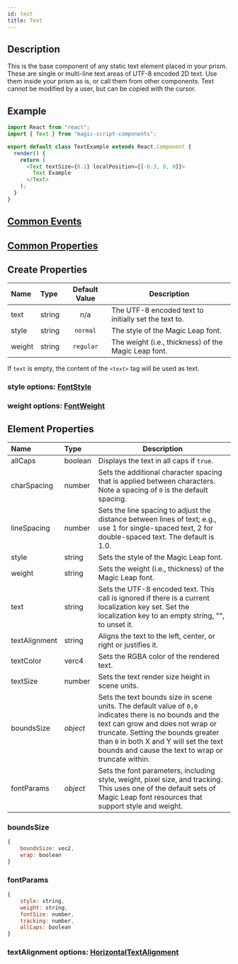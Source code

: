 ```yaml
---
id: text
title: Text
---
```

## Description
This is the base component of any static text element placed in your prism. These are single or multi-line text areas of UTF-8 encoded 2D text. Use them inside your prism as is, or call them from other components. Text cannot be modified by a user, but can be copied with the cursor.

## Example

```javascript
import React from "react";
import { Text } from "magic-script-components";

export default class TextExample extends React.Component {
  render() {
    return (
      <Text textSize={0.1} localPosition={[-0.3, 0, 0]}>
        Text Example
      </Text>
    );
  }
}
```

## [Common Events](../types/Events.md)

## [Common Properties](../types/Properties.md)

## Create Properties

| Name   | Type   | Default Value | Description |
| :----- | :----- | :-----------: | ----------- |
| text   | string |      n/a      | The UTF-8 encoded text to initially set the text to. |
| style  | string |   `normal`    | The style of the Magic Leap font. |
| weight | string |   `regular`   | The weight (i.e., thickness) of the Magic Leap font. |

If `text` is empty, the content of the `<text>` tag will be used as text.

### style options: [FontStyle](../types/FontStyle.md)
### weight options: [FontWeight](../types/FontWeight.md)

## Element Properties

| Name           | Type     | Description |
| :------------- | :------- | ----------- |
| allCaps        | boolean  | Displays the text in all caps if `true`. |
| charSpacing    | number   | Sets the additional character spacing that is applied between characters. Note a spacing of `0` is the default spacing. |
| lineSpacing    | number   | Sets the line spacing to adjust the distance between lines of text; e.g., use 1 for single-spaced text, 2 for double-spaced text. The default is 1.0. |
| style          | string   | Sets the style of the Magic Leap font. |
| weight         | string   | Sets the weight (i.e., thickness) of the Magic Leap font. |
| text           | string   | Sets the UTF-8 encoded text. This call is ignored if there is a current localization key set. Set the localization key to an empty string, "", to unset it. |
| textAlignment  | string   | Aligns the text to the left, center, or right or justifies it. |
| textColor      | verc4    | Sets the RGBA color of the rendered text. |
| textSize       | number   | Sets the text render size height in scene units. |
| boundsSize     | _object_ | Sets the text bounds size in scene units. The default value of `0,0` indicates there is no bounds and the text can grow and does not wrap or truncate. Setting the bounds greater than `0` in both X and Y will set the text bounds and cause the text to wrap or truncate within. |
| fontParams     | _object_ | Sets the font parameters, including style, weight, pixel size, and tracking. This uses one of the default sets of Magic Leap font resources that support style and weight. |

### boundsSize

```javascript
{
    boundsSize: vec2,
    wrap: boolean
}
```

### fontParams

```javascript
{
    style: string,
    weight: string,
    fontSize: number,
    tracking: number,
    allCaps: boolean
}
```

### textAlignment options: [HorizontalTextAlignment](../types/HorizontalTextAlignment.md)
